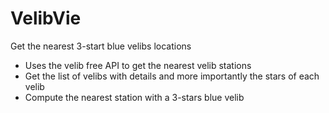 # VelibVie


Get the nearest 3-start blue velibs locations


- Uses the velib free API to get the nearest velib stations
- Get the list of velibs with details and more importantly the stars of each velib
- Compute the nearest station with a 3-stars blue velib